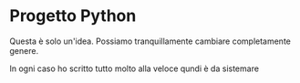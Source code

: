 # Progetto Python

Questa è solo un'idea. Possiamo tranquillamente cambiare completamente genere.

In ogni caso ho scritto tutto molto alla veloce qundi è da sistemare